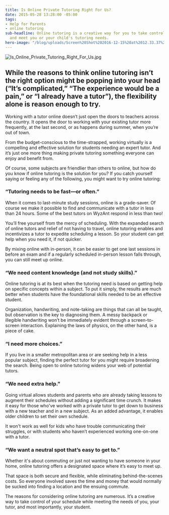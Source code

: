 ```yaml
---
title: Is Online Private Tutoring Right For Us?
date: 2015-05-28 13:28:00 -05:00
tags:
- Help for Parents
- online tutoring
sub-headline: Online tutoring is a creative way for you to take control of your schedule
  and meet you or your child's tutoring needs.
hero-image: "/blog/uploads/Screen%20Shot%202016-12-15%20at%2012.33.37%20PM%20(1).png"
---
```


![Is_Online_Private_Tutoring_Right_For_Us.jpg](/blog/uploads/Is_Online_Private_Tutoring_Right_For_Us.jpg)

## While the reasons to think online tutoring isn’t the right option might be popping into your head (“It’s complicated,” “The experience would be a pain,” or “I already have a tutor”), the flexibility alone is reason enough to try.

Working with a tutor online doesn’t just open the doors to teachers across the country. It opens the door to working with your existing tutor more frequently, at the last second, or as happens during summer, when you’re out of town.

From the budget-conscious to the time-strapped, working virtually is a compelling and effective solution for students needing an expert tutor. And it’s just one more thing making private tutoring something everyone can enjoy and benefit from.

Of course, some subjects are friendlier than others to online, but how do you know if online tutoring is the solution for you? If you catch yourself saying or feeling any of the following, you might want to try online tutoring:

### “Tutoring needs to be fast—or often.”

When it comes to last-minute study sessions, online is a grade-saver. Of course we make it possible to find and communicate with a tutor in less than 24 hours. Some of the best tutors on WyzAnt respond in less than two!

You’ll free yourself from the mercy of scheduling. With the expanded search of online tutors and relief of not having to travel, online tutoring enables and incentivizes a tutor to expedite scheduling a lesson. So your student can get help when you need it, if not quicker.

By mixing online with in-person, it can be easier to get one last sessions in before an exam and if a regularly scheduled in-person lesson falls through, you can still meet up online.

### “We need content knowledge (and not study skills).”

Online tutoring is at its best when the tutoring need is based on getting help on specific concepts within a subject. To put it simply, the results are much better when students have the foundational skills needed to be an effective student.

Organization, handwriting, and note-taking are things that can all be taught, but observation is the key to diagnosing them. A messy backpack or illegible handwriting won’t be immediately evident through a screen-to-screen interaction. Explaining the laws of physics, on the other hand, is a piece of cake.

### “I need more choices.”

If you live in a smaller metropolitan area or are seeking help in a less popular subject, finding the perfect tutor for you might require broadening the search. Being open to online tutoring widens your web of potential tutors.

### “We need extra help.”

Going virtual allows students and parents who are already taking lessons to augment their schedules without adding a significant time crunch. It makes it easy for those who've worked with a private tutor to get down to business with a new teacher and in a new subject. As an added advantage, it enables older children to set their own schedule.

It won't work as well for kids who have trouble communicating their struggles, or with students who haven’t experienced working one-on-one with a tutor.

### “We want a neutral spot that’s easy to get to.”

Whether it's about commuting or just not wanting to have someone in your home, online tutoring offers a designated space where it’s easy to meet up.

That space is both secure and flexible, while eliminating behind-the-scenes costs. So everyone involved saves the time and money that would normally be sucked into finding a location and the ensuing commute.

The reasons for considering online tutoring are numerous. It’s a creative way to take control of your schedule while meeting the needs of you, your tutor, and most importantly, your student.
